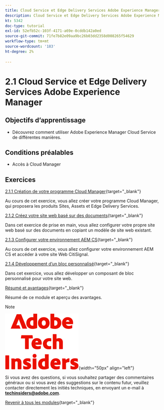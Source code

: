 ```yaml
---
title: Cloud Service et Edge Delivery Services Adobe Experience Manager
description: Cloud Service et Edge Delivery Services Adobe Experience Manager
kt: 5342
doc-type: tutorial
exl-id: 52efb52c-103f-4171-a69e-0cddb142a0ed
source-git-commit: 71fe7b82e09aa9bc26b03dd2358d008265f54629
workflow-type: tm+mt
source-wordcount: '183'
ht-degree: 2%

---
```


# 2.1 Cloud Service et Edge Delivery Services Adobe Experience Manager

## Objectifs d’apprentissage

- Découvrez comment utiliser Adobe Experience Manager Cloud Service de différentes manières.

## Conditions préalables

- Accès à Cloud Manager

## Exercices

[2.1.1 Création de votre programme Cloud Manager](./ex1.md){target="_blank"}

Au cours de cet exercice, vous allez créer votre programme Cloud Manager, qui proposera les produits Sites, Assets et Edge Delivery Services.

[2.1.2 Créez votre site web basé sur des documents](./ex2.md){target="_blank"}

Dans cet exercice de prise en main, vous allez configurer votre propre site web basé sur des documents en copiant un modèle de site web existant.

[2.1.3 Configurer votre environnement AEM CS](./ex3.md){target="_blank"}

Au cours de cet exercice, vous allez configurer votre environnement AEM CS et accéder à votre site Web CitiSignal.

[2.1.4 Développement d’un bloc personnalisé](./ex4.md){target="_blank"}

Dans cet exercice, vous allez développer un composant de bloc personnalisé pour votre site web.

[Résumé et avantages](./summary.md){target="_blank"}

Résumé de ce module et aperçu des avantages.

>[!NOTE]
>
>![Insiders de la technologie ](./../../../assets/images/techinsiders.png){width="50px" align="left"}
>
>Si vous avez des questions, si vous souhaitez partager des commentaires généraux ou si vous avez des suggestions sur le contenu futur, veuillez contacter directement les initiés techniques, en envoyant un e-mail à **techinsiders@adobe.com**.

[Revenir à tous les modules](../../../overview.md){target="_blank"}
